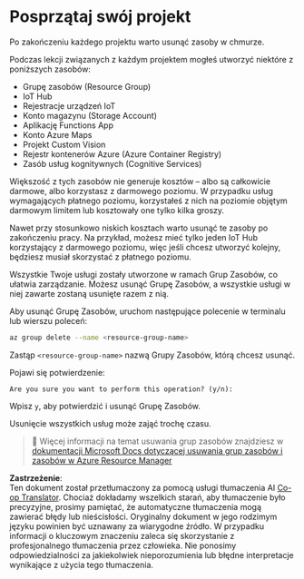 <!--
CO_OP_TRANSLATOR_METADATA:
{
  "original_hash": "5a94fbab1ba737e9bd6cc6c64f114fa0",
  "translation_date": "2025-08-26T06:24:13+00:00",
  "source_file": "clean-up.md",
  "language_code": "pl"
}
-->
# Posprzątaj swój projekt

Po zakończeniu każdego projektu warto usunąć zasoby w chmurze.

Podczas lekcji związanych z każdym projektem mogłeś utworzyć niektóre z poniższych zasobów:

* Grupę zasobów (Resource Group)
* IoT Hub
* Rejestracje urządzeń IoT
* Konto magazynu (Storage Account)
* Aplikację Functions App
* Konto Azure Maps
* Projekt Custom Vision
* Rejestr kontenerów Azure (Azure Container Registry)
* Zasób usług kognitywnych (Cognitive Services)

Większość z tych zasobów nie generuje kosztów – albo są całkowicie darmowe, albo korzystasz z darmowego poziomu. W przypadku usług wymagających płatnego poziomu, korzystałeś z nich na poziomie objętym darmowym limitem lub kosztowały one tylko kilka groszy.

Nawet przy stosunkowo niskich kosztach warto usunąć te zasoby po zakończeniu pracy. Na przykład, możesz mieć tylko jeden IoT Hub korzystający z darmowego poziomu, więc jeśli chcesz utworzyć kolejny, będziesz musiał skorzystać z płatnego poziomu.

Wszystkie Twoje usługi zostały utworzone w ramach Grup Zasobów, co ułatwia zarządzanie. Możesz usunąć Grupę Zasobów, a wszystkie usługi w niej zawarte zostaną usunięte razem z nią.

Aby usunąć Grupę Zasobów, uruchom następujące polecenie w terminalu lub wierszu poleceń:

```sh
az group delete --name <resource-group-name>
```

Zastąp `<resource-group-name>` nazwą Grupy Zasobów, którą chcesz usunąć.

Pojawi się potwierdzenie:

```output
Are you sure you want to perform this operation? (y/n): 
```

Wpisz `y`, aby potwierdzić i usunąć Grupę Zasobów.

Usunięcie wszystkich usług może zająć trochę czasu.

> 💁 Więcej informacji na temat usuwania grup zasobów znajdziesz w [dokumentacji Microsoft Docs dotyczącej usuwania grup zasobów i zasobów w Azure Resource Manager](https://docs.microsoft.com/azure/azure-resource-manager/management/delete-resource-group?WT.mc_id=academic-17441-jabenn&tabs=azure-cli)

**Zastrzeżenie**:  
Ten dokument został przetłumaczony za pomocą usługi tłumaczenia AI [Co-op Translator](https://github.com/Azure/co-op-translator). Chociaż dokładamy wszelkich starań, aby tłumaczenie było precyzyjne, prosimy pamiętać, że automatyczne tłumaczenia mogą zawierać błędy lub nieścisłości. Oryginalny dokument w jego rodzimym języku powinien być uznawany za wiarygodne źródło. W przypadku informacji o kluczowym znaczeniu zaleca się skorzystanie z profesjonalnego tłumaczenia przez człowieka. Nie ponosimy odpowiedzialności za jakiekolwiek nieporozumienia lub błędne interpretacje wynikające z użycia tego tłumaczenia.